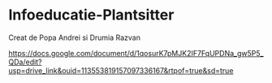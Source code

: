# Infoeducatie-Plantsitter

Creat de Popa Andrei si Drumia Razvan

https://docs.google.com/document/d/1qosurK7pMJK2IF7FqUPDNa_gw5P5_QDa/edit?usp=drive_link&ouid=113553819157097336167&rtpof=true&sd=true

